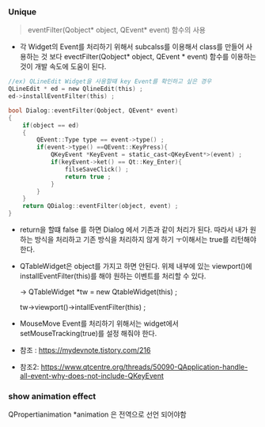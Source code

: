 ### Unique



> eventFilter(Qobject* object, QEvent* event) 함수의 사용

* 각 Widget의 Event를 처리하기 위해서 subcalss를 이용해서 class를 만들어 사용하는 것 보다 evectFilter(Qobject* object, QEvent * event) 함수를 이용하는 것이 개발 속도에 도움이 된다.

```c 
//ex) QLineEdit Widget을 사용할떄 key Event를 확인하고 싶은 경우
QLineEdit * ed = new QlineEdit(this) ;
ed->installEventFilter(this) ;

bool Dialog::eventFilter(Qobject, QEvent* event)
{
    if(object == ed)
    {
        QEvent::Type type == event->type() ;
        if(event->type() ==QEvent::KeyPress){
            QKeyEvent *KeyEvent = static_cast<QKeyEvent*>(event) ;
            if(keyEvent->ket() == Qt::Key_Enter){
                filseSaveClick() ;
                return true ;
            }
        }
    }
    return QDialog::eventFilter(object, event) ;
}
```

* return을 할떄  false 를 하면 Dialog 에서 기존과 같이 처리가 된다. 따라서 내가 원하는 방식을 처리하고 기존 방식을 처리하지 않게 하기 ㅜ이해서는 true를 리턴해야한다. 

* QTableWidget은 object를 가지고 하면 안된다. 위제 내부에 있는 viewport()에 installEventFilter(this)를 해야 원하는 이벤트를 처리할 수 있다. 

  -> QTableWidget *tw = new QtableWidget(this) ;

  tw->viewport()->intallEventFilter(this) ;

* MouseMove Event를 처리하기 위해서는 widget에서 setMouseTracking(true)를 설정 해줘야 한다.

* 참조 :  https://mydevnote.tistory.com/216 
* 참조2:  https://www.qtcentre.org/threads/50090-QApplication-handle-all-event-why-does-not-include-QKeyEvent 




### show animation effect
QPropertianimation *animation 은 전역으로 선언 되어야함 
